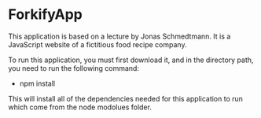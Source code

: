 # ForkifyApp

This application is based on a lecture by Jonas Schmedtmann. It is a JavaScript website of a fictitious food recipe company.

To run this application, you must first download it, and in the directory path, you need to run the following command: 
- npm install

This will install all of the dependencies needed for this application to run which come from the node modolues folder.
